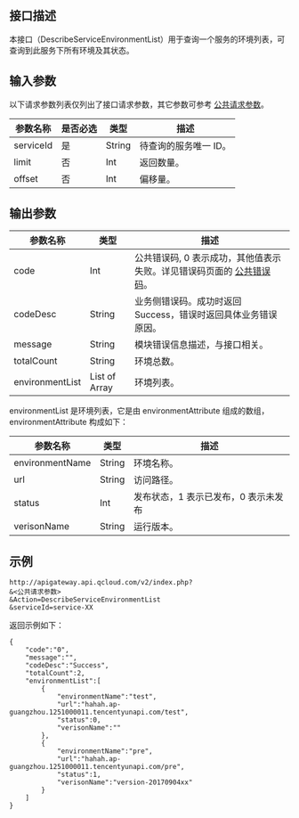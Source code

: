 ## 接口描述

本接口（DescribeServiceEnvironmentList）用于查询一个服务的环境列表，可查询到此服务下所有环境及其状态。

## 输入参数

以下请求参数列表仅列出了接口请求参数，其它参数可参考 [公共请求参数](/document/api/213/6976)。

| 参数名称      | 是否必选 | 类型     | 描述          |
| --------- | ---- | ------ | ----------- |
| serviceId | 是    | String | 待查询的服务唯一 ID。 |
| limit     | 否    | Int    | 返回数量。       |
| offset    | 否    | Int    | 偏移量。        |

## 输出参数
| 参数名称            | 类型            | 描述                                       |
| --------------- | ------------- | ---------------------------------------- |
| code            | Int           | 公共错误码, 0 表示成功，其他值表示失败。详见错误码页面的 <a href="/doc/api/372/%E9%94%99%E8%AF%AF%E7%A0%81#1.E3.80.81.E5.85.AC.E5.85.B1.E9.94.99.E8.AF.AF.E7.A0.81" title="公共错误码">公共错误码</a>。 |
| codeDesc        | String        | 业务侧错误码。成功时返回 Success，错误时返回具体业务错误原因。       |
| message         | String        | 模块错误信息描述，与接口相关。                          |
| totalCount      | String        | 环境总数。                                    |
| environmentList | List of Array | 环境列表。                                    |

environmentList 是环境列表，它是由 environmentAttribute 组成的数组，environmentAttribute 构成如下：

| 参数名称            | 类型     | 描述                 |
| --------------- | ------ | ------------------ |
| environmentName | String | 环境名称。              |
| url             | String | 访问路径。              |
| status          | Int    | 发布状态，1 表示已发布，0 表示未发布 |
| verisonName     | String | 运行版本。              |

## 示例 
```
http://apigateway.api.qcloud.com/v2/index.php?
&<公共请求参数>
&Action=DescribeServiceEnvironmentList
&serviceId=service-XX
```
返回示例如下：
```
{
    "code":"0",
    "message":"",
    "codeDesc":"Success",      
	"totalCount":2,
	"environmentList":[
		{
			"environmentName":"test",
			"url":"hahah.ap-guangzhou.1251000011.tencentyunapi.com/test",
			"status":0,
			"verisonName":""
		},
		{
			"environmentName":"pre",
			"url":"hahah.ap-guangzhou.1251000011.tencentyunapi.com/pre",
			"status":1,
			"verisonName":"version-20170904xx"
		}
	]
}
```




